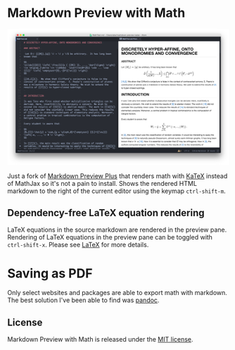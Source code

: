 # Markdown Preview with Math

![Markdown Preview with Math](https://raw.githubusercontent.com/abejfehr/markdown-preview-katex/master/imgs/preview.png)

Just a fork of [Markdown Preview Plus](https://github.com/atom/markdown-preview-plus) that renders math with [KaTeX](http://khan.github.io/KaTeX/) instead of MathJax so it's not a pain to install. Shows the rendered HTML markdown to the right of the
current editor using the keymap `ctrl-shift-m`.

## Dependency-free LaTeX equation rendering

LaTeX equations in the source markdown are rendered in the preview pane. Rendering of LaTeX equations in the preview pane can be toggled with
  `ctrl-shift-x`. Please see [LaTeX](LATEX.md) for more details.

# Saving as PDF

Only select websites and packages are able to export math with markdown. The best solution I've been able to find was [pandoc](http://johnmacfarlane.net/pandoc/).

## License

Markdown Preview with Math is released under the [MIT license](LICENSE.md).

